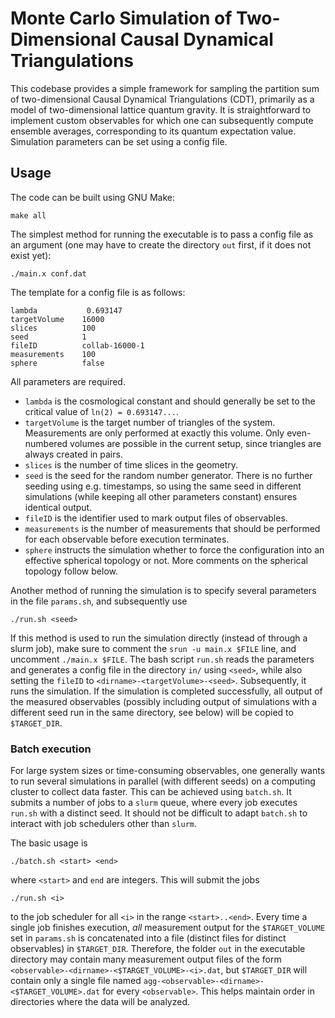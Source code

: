 # Monte Carlo Simulation of Two-Dimensional Causal Dynamical Triangulations

This codebase provides a simple framework for sampling the partition sum of two-dimensional Causal Dynamical Triangulations (CDT), primarily as a model of two-dimensional lattice quantum gravity. It is straightforward to implement custom observables for which one can subsequently compute ensemble averages, corresponding to its quantum expectation value. Simulation parameters can be set using a config file. 

## Usage
The code can be built using GNU Make:
```
make all
```
The simplest method for running the executable is to pass a config file as an argument (one may have to create the directory `out` first, if it does not exist yet):
```
./main.x conf.dat
```
The template for a config file is as follows:
```
lambda           0.693147
targetVolume    16000
slices          100
seed            1
fileID          collab-16000-1
measurements    100
sphere          false
```
All parameters are required. 

- `lambda` is the cosmological constant and should generally be set to the critical value of `ln(2) = 0.693147...`.
- `targetVolume` is the target number of triangles of the system. Measurements are only performed at exactly this volume. Only even-numbered volumes are possible in the current setup, since triangles are always created in pairs.
- `slices` is the number of time slices in the geometry.
- `seed` is the seed for the random number generator. There is no further seeding using e.g. timestamps, so using the same seed in different simulations (while keeping all other parameters constant) ensures identical output.
- `fileID` is the identifier used to mark output files of observables.
- `measurements` is the number of measurements that should be performed for each observable before execution terminates.
- `sphere` instructs the simulation whether to force the configuration into an effective spherical topology or not. More comments on the spherical topology follow below.

Another method of running the simulation is to specify several parameters in the file `params.sh`, and subsequently use
```
./run.sh <seed>
```
If this method is used to run the simulation directly (instead of through a slurm job), make sure to comment the `srun -u main.x $FILE` line, and uncomment `./main.x $FILE`. The bash script `run.sh` reads the parameters and generates a config file in the directory `in/` using `<seed>`, while also setting the `fileID` to `<dirname>-<targetVolume>-<seed>`. Subsequently, it runs the simulation. If the simulation is completed successfully, all output of the measured observables (possibly including output of simulations with a different seed run in the same directory, see below) will be copied to `$TARGET_DIR`.

### Batch execution
For large system sizes or time-consuming observables, one generally wants to run several simulations in parallel (with different seeds) on a computing cluster to collect data faster. This can be achieved using `batch.sh`. It submits a number of jobs to a `slurm` queue, where every job executes `run.sh` with a distinct seed. It should not be difficult to adapt `batch.sh` to interact with job schedulers other than `slurm`.

The basic usage is
```
./batch.sh <start> <end>
```
where `<start>` and `end` are integers. This will submit the jobs 
```
./run.sh <i>
```
to the job scheduler for all `<i>` in the range `<start>..<end>`. Every time a single job finishes execution, _all_ measurement output for the `$TARGET_VOLUME` set in `params.sh` is concatenated into a file (distinct files for distinct observables) in `$TARGET_DIR`. Therefore, the folder `out` in the executable directory may contain many measurement output files of the form `<observable>-<dirname>-<$TARGET_VOLUME>-<i>.dat`, but `$TARGET_DIR` will contain only a single file named `agg-<observable>-<dirname>-<$TARGET_VOLUME>.dat` for every `<observable>`. This helps maintain order in directories where the data will be analyzed.